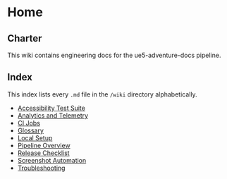 # Home

## Charter

This wiki contains engineering docs for the ue5-adventure-docs pipeline.

## Index

This index lists every `.md` file in the `/wiki` directory alphabetically.

- [Accessibility Test Suite](./accessibility-test-suite.md)
- [Analytics and Telemetry](./analytics-telemetry.md)
- [CI Jobs](./ci-jobs.md)
- [Glossary](./glossary.md)
- [Local Setup](./local-setup.md)
- [Pipeline Overview](./pipeline-overview.md)
- [Release Checklist](./release-checklist.md)
- [Screenshot Automation](./screenshot-automation.md)
- [Troubleshooting](./troubleshooting.md)
